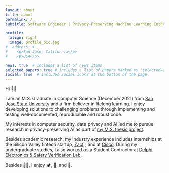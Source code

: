```yaml
---
layout: about
title: about
permalink: /
subtitle: Software Engineer | Privacy-Preserving Machine Learning Enthusiast

profile:
  align: right
  image: profile_pic.jpg
#  address: >
#    <p>San Jose, California</p>
#    <p>USA</p>

news: true  # includes a list of news items
selected_papers: true # includes a list of papers marked as "selected={true}"
social: true  # includes social icons at the bottom of the page
---
```


Hi 👋🙂

I am an M.S. Graduate in Computer Science (December 2021) from [San Jose State University](https://www.sjsu.edu/cs/programs/mscs/) and a firm believer in lifelong learning. I enjoy developing solutions to challenging problems through implementing and testing well-documented, reproducible and robust code.

My interests in computer security, data privacy and AI led me to pursue research in privacy-preserving AI as part of [my M.S. thesis project](https://scholarworks.sjsu.edu/etd_projects/1052/).

Besides academic research, my industry experience includes internships at the Silicon Valley fintech startup, [Zact](https://www.zact.com/) , and at [Cisco](https://www.cisco.com/). During my undergraduate studies, I also worked as a Student Contractor at [Delphi Electronics & Safety Verification Lab](https://www.borgwarner.com/delphi-technologies).

Besides 👩‍💻, I enjoy 🏕️, 🍱, and 📸.
